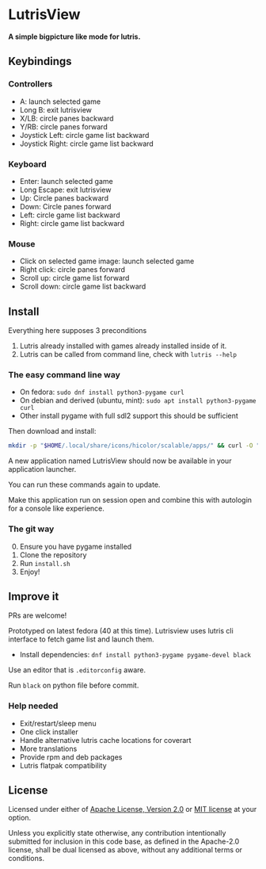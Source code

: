 # LutrisView

**A simple bigpicture like mode for lutris.**

<!-- TODO image/video here -->

## Keybindings

### Controllers

- A: launch selected game
- Long B: exit lutrisview
- X/LB: circle panes backward
- Y/RB: circle panes forward
- Joystick Left: circle game list backward
- Joystick Right: circle game list backward

### Keyboard

- Enter: launch selected game
- Long Escape: exit lutrisview
- Up: Circle panes backward
- Down: Circle panes forward
- Left: circle game list backward
- Right: circle game list backward

### Mouse

- Click on selected game image: launch selected game
- Right click: circle panes forward
- Scroll up: circle game list forward
- Scroll down: circle game list backward


## Install

Everything here supposes 3 preconditions
1. Lutris already installed with games already installed inside of it.
2. Lutris can be called from command line, check with `lutris --help`

### The easy command line way 
- On fedora: `sudo dnf install python3-pygame curl`
- On debian and derived (ubuntu, mint): `sudo apt install python3-pygame curl`
- Other install pygame with full sdl2 support this should be sufficient

Then download and install:
```bash
mkdir -p "$HOME/.local/share/icons/hicolor/scalable/apps/" && curl -O "$HOME/.local/share/icons/hicolor/scalable/apps/" https://raw.githubusercontent.com/redmie/lutrisview/main/lutrisview.svg && curl -O ~/.local/bin/lutrisview https://raw.githubusercontent.com/redmie/lutrisview/main/lutrisview && chmod 755 ~/.local/bin/lutrisview && mkdir -p ~/.local/share/applications && curl -O ~/.local/share/applications/lutrisview.desktop https://raw.githubusercontent.com/redmie/lutrisview/main/lutrisview.desktop
```

A new application named LutrisView should now be available in your application launcher.

You can run these commands again to update.

Make this application run on session open and combine this with autologin for a console like experience.

### The git way

0. Ensure you have pygame installed
1. Clone the repository
2. Run `install.sh`
3. Enjoy!

## Improve it

PRs are welcome!

Prototyped on latest fedora (40 at this time).
Lutrisview uses lutris cli interface to fetch game list and launch them.

- Install dependencies: `dnf install python3-pygame pygame-devel black`

Use an editor that is `.editorconfig` aware.

Run `black` on python file before commit.

### Help needed

- Exit/restart/sleep menu
- One click installer
- Handle alternative lutris cache locations for coverart
- More translations
- Provide rpm and deb packages
- Lutris flatpak compatibility

## License

Licensed under either of <a href="LICENSE-APACHE">Apache License, Version
2.0</a> or <a href="LICENSE-MIT">MIT license</a> at your option.

Unless you explicitly state otherwise, any contribution intentionally submitted
for inclusion in this code base, as defined in the Apache-2.0 license, shall
be dual licensed as above, without any additional terms or conditions.
